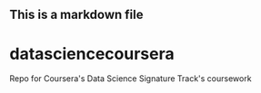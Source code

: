 ## This is a markdown file

datasciencecoursera
===================

Repo for Coursera's Data Science Signature Track's coursework
